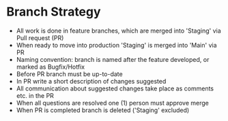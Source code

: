 # Branch Strategy
- All work is done in feature branches, which are merged into 'Staging' via Pull request (PR)
- When ready to move into production 'Staging' is merged into 'Main' via PR
- Naming convention: branch is named after the feature developed, or marked as Bugfix/Hotfix
- Before PR branch must be up-to-date
- In PR write a short description of changes suggested
- All communication about suggested changes take place as comments etc. in the PR
- When all questions are resolved one (1) person must approve merge
- When PR is completed branch is deleted ('Staging' excluded)
